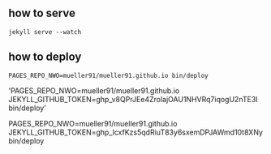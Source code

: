 ## how to serve

`jekyll serve --watch `

## how to deploy

`PAGES_REPO_NWO=mueller91/mueller91.github.io bin/deploy`

'PAGES_REPO_NWO=mueller91/mueller91.github.io JEKYLL_GITHUB_TOKEN=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 bin/deploy'

PAGES_REPO_NWO=mueller91/mueller91.github.io JEKYLL_GITHUB_TOKEN=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 bin/deploy


